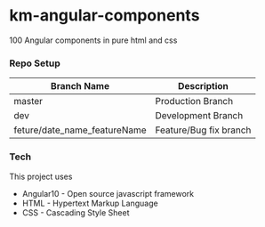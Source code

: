 # km-angular-components

100 Angular components in pure html and css

### Repo Setup


| Branch Name | Description |
| ------ | ------ |
| master | Production Branch |
| dev | Development Branch |
| feture/date_name_featureName | Feature/Bug fix branch |

### Tech

This project uses

* Angular10 - Open source javascript framework
* HTML - Hypertext Markup Language
* CSS - Cascading Style Sheet